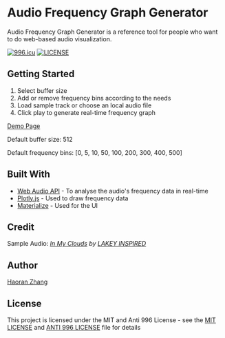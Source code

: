 # Audio Frequency Graph Generator

Audio Frequency Graph Generator is a reference tool for people who want to do web-based audio visualization.

[![996.icu](https://img.shields.io/badge/link-996.icu-red.svg)](https://996.icu) [![LICENSE](https://img.shields.io/badge/license-Anti%20996-blue.svg)](https://github.com/996icu/996.ICU/blob/master/LICENSE)

## Getting Started

1. Select buffer size
2. Add or remove frequency bins according to the needs
3. Load sample track or choose an local audio file
4. Click play to generate real-time frequency graph

[Demo Page](http://ec2-52-213-180-139.eu-west-1.compute.amazonaws.com/)

Default buffer size: 512

Default frequency bins: [0, 5, 10, 50, 100, 200, 300, 400, 500]

## Built With

- [Web Audio API](https://developer.mozilla.org/en-US/docs/Web/API/Web_Audio_API/) - To analyse the audio's frequency data in real-time
- [Plotly.js](https://plot.ly/javascript/) - Used to draw frequency data
- [Materialize](https://materializecss.com/) - Used for the UI

## Credit

Sample Audio: _[In My Clouds](https://soundcloud.com/lakeyinspired/in-my-clouds) by [LAKEY INSPIRED](https://soundcloud.com/lakeyinspired)_

## Author

[Haoran Zhang](https://haoranzhang.me/)

## License

This project is licensed under the MIT and Anti 996 License - see the [MIT LICENSE](LICENSE) and [ANTI 996 LICENSE](LICENSE_ANTI_996) file for details
